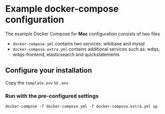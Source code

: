 # Example docker-compose configuration

The example Docker Compose for **Mac** configuration consists of two files

* `docker-compose.yml` contains two services: wikibase and mysql
* `docker-compose.extra.yml` contains additional services such as: wdqs, wdqs-frontend, elasticsearch and quickstatements 

## Configure your installation

Copy the `template.env` to `.env` 

### Run with the pre-configured settings

```
docker-compose -f docker-compose.yml -f docker-compose.extra.yml up
```
